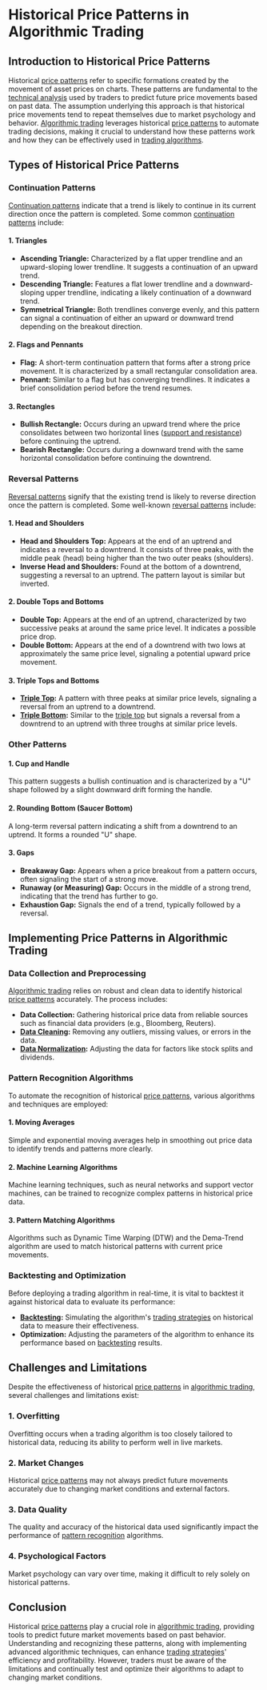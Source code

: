 # Historical Price Patterns in Algorithmic Trading

## Introduction to Historical Price Patterns

Historical [price patterns](../p/price_patterns.md) refer to specific formations created by the movement of asset prices on charts. These patterns are fundamental to the [technical analysis](../t/technical_analysis.md) used by traders to predict future price movements based on past data. The assumption underlying this approach is that historical price movements tend to repeat themselves due to market psychology and behavior. [Algorithmic trading](../a/algorithmic_trading.md) leverages historical [price patterns](../p/price_patterns.md) to automate trading decisions, making it crucial to understand how these patterns work and how they can be effectively used in [trading algorithms](../t/trading_algorithms.md).

## Types of Historical Price Patterns

### Continuation Patterns

[Continuation patterns](../c/continuation_patterns.md) indicate that a trend is likely to continue in its current direction once the pattern is completed. Some common [continuation patterns](../c/continuation_patterns.md) include:

#### 1. Triangles

- **Ascending Triangle:** Characterized by a flat upper trendline and an upward-sloping lower trendline. It suggests a continuation of an upward trend.
- **Descending Triangle:** Features a flat lower trendline and a downward-sloping upper trendline, indicating a likely continuation of a downward trend.
- **Symmetrical Triangle:** Both trendlines converge evenly, and this pattern can signal a continuation of either an upward or downward trend depending on the breakout direction.

#### 2. Flags and Pennants

- **Flag:** A short-term continuation pattern that forms after a strong price movement. It is characterized by a small rectangular consolidation area.
- **Pennant:** Similar to a flag but has converging trendlines. It indicates a brief consolidation period before the trend resumes.

#### 3. Rectangles

- **Bullish Rectangle:** Occurs during an upward trend where the price consolidates between two horizontal lines ([support and resistance](../s/support_and_resistance.md)) before continuing the uptrend.
- **Bearish Rectangle:** Occurs during a downward trend with the same horizontal consolidation before continuing the downtrend.

### Reversal Patterns

[Reversal patterns](../r/reversal_patterns.md) signify that the existing trend is likely to reverse direction once the pattern is completed. Some well-known [reversal patterns](../r/reversal_patterns.md) include:

#### 1. Head and Shoulders

- **Head and Shoulders Top:** Appears at the end of an uptrend and indicates a reversal to a downtrend. It consists of three peaks, with the middle peak (head) being higher than the two outer peaks (shoulders).
- **Inverse Head and Shoulders:** Found at the bottom of a downtrend, suggesting a reversal to an uptrend. The pattern layout is similar but inverted.

#### 2. Double Tops and Bottoms

- **Double Top:** Appears at the end of an uptrend, characterized by two successive peaks at around the same price level. It indicates a possible price drop.
- **Double Bottom:** Appears at the end of a downtrend with two lows at approximately the same price level, signaling a potential upward price movement.

#### 3. Triple Tops and Bottoms

- **[Triple Top](../t/triple_top.md):** A pattern with three peaks at similar price levels, signaling a reversal from an uptrend to a downtrend.
- **[Triple Bottom](../t/triple_bottom.md):** Similar to the [triple top](../t/triple_top.md) but signals a reversal from a downtrend to an uptrend with three troughs at similar price levels.

### Other Patterns

#### 1. Cup and Handle

This pattern suggests a bullish continuation and is characterized by a "U" shape followed by a slight downward drift forming the handle.

#### 2. Rounding Bottom (Saucer Bottom)

A long-term reversal pattern indicating a shift from a downtrend to an uptrend. It forms a rounded "U" shape.

#### 3. Gaps

- **Breakaway Gap:** Appears when a price breakout from a pattern occurs, often signaling the start of a strong move.
- **Runaway (or Measuring) Gap:** Occurs in the middle of a strong trend, indicating that the trend has further to go.
- **Exhaustion Gap:** Signals the end of a trend, typically followed by a reversal.

## Implementing Price Patterns in Algorithmic Trading

### Data Collection and Preprocessing

[Algorithmic trading](../a/algorithmic_trading.md) relies on robust and clean data to identify historical [price patterns](../p/price_patterns.md) accurately. The process includes:

- **Data Collection:** Gathering historical price data from reliable sources such as financial data providers (e.g., Bloomberg, Reuters).
- **[Data Cleaning](../d/data_cleaning.md):** Removing any outliers, missing values, or errors in the data.
- **[Data Normalization](../d/data_normalization.md):** Adjusting the data for factors like stock splits and dividends.

### Pattern Recognition Algorithms

To automate the recognition of historical [price patterns](../p/price_patterns.md), various algorithms and techniques are employed:

#### 1. Moving Averages

Simple and exponential moving averages help in smoothing out price data to identify trends and patterns more clearly.

#### 2. Machine Learning Algorithms

Machine learning techniques, such as neural networks and support vector machines, can be trained to recognize complex patterns in historical price data.

#### 3. Pattern Matching Algorithms

Algorithms such as Dynamic Time Warping (DTW) and the Dema-Trend algorithm are used to match historical patterns with current price movements.

### Backtesting and Optimization

Before deploying a trading algorithm in real-time, it is vital to backtest it against historical data to evaluate its performance:

- **[Backtesting](../b/backtesting.md):** Simulating the algorithm's [trading strategies](../t/trading_strategies.md) on historical data to measure their effectiveness.
- **Optimization:** Adjusting the parameters of the algorithm to enhance its performance based on [backtesting](../b/backtesting.md) results.

## Challenges and Limitations

Despite the effectiveness of historical [price patterns](../p/price_patterns.md) in [algorithmic trading](../a/algorithmic_trading.md), several challenges and limitations exist:

### 1. Overfitting

Overfitting occurs when a trading algorithm is too closely tailored to historical data, reducing its ability to perform well in live markets. 

### 2. Market Changes

Historical [price patterns](../p/price_patterns.md) may not always predict future movements accurately due to changing market conditions and external factors.

### 3. Data Quality

The quality and accuracy of the historical data used significantly impact the performance of [pattern recognition](../p/pattern_recognition.md) algorithms.

### 4. Psychological Factors

Market psychology can vary over time, making it difficult to rely solely on historical patterns.

## Conclusion

Historical [price patterns](../p/price_patterns.md) play a crucial role in [algorithmic trading](../a/algorithmic_trading.md), providing tools to predict future market movements based on past behavior. Understanding and recognizing these patterns, along with implementing advanced algorithmic techniques, can enhance [trading strategies](../t/trading_strategies.md)' efficiency and profitability. However, traders must be aware of the limitations and continually test and optimize their algorithms to adapt to changing market conditions.
